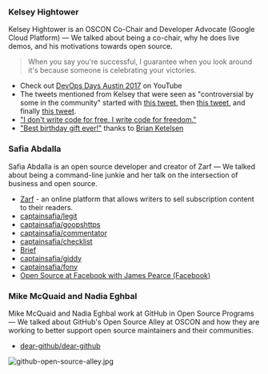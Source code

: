 ### Kelsey Hightower

Kelsey Hightower is an OSCON Co-Chair and Developer Advocate (Google Cloud Platform) — We talked about being a co-chair, why he does live demos, and his motivations towards open source.

> When you say you're successful, I guarantee when you look around it's because someone is celebrating your victories.

- Check out [DevOps Days Austin 2017](https://www.youtube.com/playlist?list=PLCDSC2XitciXKYnylDgHQ7IdBKH3cjaoY) on YouTube
- The tweets mentioned from Kelsey that were seen as "controversial by some in the community" started with [this tweet](https://twitter.com/kelseyhightower/status/859108139341303808), then [this tweet](https://twitter.com/kelseyhightower/status/859089146152759296), and finally [this tweet](https://twitter.com/kelseyhightower/status/860271664378118144).
- ["I don't write code for free. I write code for freedom."](https://twitter.com/kelseyhightower/status/861282680142516224)
- ["Best birthday gift ever!"](https://twitter.com/kelseyhightower/status/836193620835303424) thanks to [Brian Ketelsen](https://twitter.com/bketelsen)

### Safia Abdalla

Safia Abdalla is an open source developer and creator of Zarf — We talked about being a command-line junkie and her talk on the intersection of business and open source.

- [Zarf](https://zarf.co/) - an online platform that allows writers to sell subscription content to their readers.
- [captainsafia/legit](https://github.com/captainsafia/legit)
- [captainsafia/goopshttps](https://github.com/captainsafia/goops)
- [captainsafia/commentator](https://github.com/captainsafia/commentator)
- [captainsafia/checklist](https://github.com/captainsafia/checklist)
- [Brief](https://safia.rocks/brief/)
- [captainsafia/giddy](https://github.com/captainsafia/giddy)
- [captainsafia/fony](https://github.com/captainsafia/fony)
- [Open Source at Facebook with James Pearce (Facebook)](https://changelog.com/podcast/211)

### Mike McQuaid and Nadia Eghbal

Mike McQuaid and Nadia Eghbal work at GitHub in Open Source Programs — We talked about GitHub's Open Source Alley at OSCON and how they are working to better support open source maintainers and their communities.

- [dear-github/dear-github](https://github.com/dear-github/dear-github)

![github-open-source-alley.jpg](https://changelog-assets.s3.amazonaws.com/github-open-source-alley.jpg)